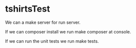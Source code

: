 # tshirtsTest

We can a make server for run server.

If we can composer install we run make composer at console.

If we can run the unit tests we run make tests.